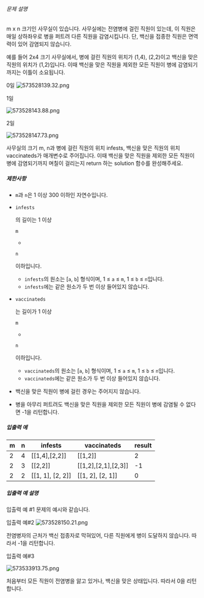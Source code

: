 ###### 문제 설명

m x n 크기인 사무실이 있습니다. 사무실에는 전염병에 걸린 직원이 있는데, 이 직원은 매일 상하좌우로 병을 퍼트려 다른 직원을 감염시킵니다. 단, 백신을 접종한 직원은 면역력이 있어 감염되지 않습니다.

예를 들어 2x4 크기 사무실에서, 병에 걸린 직원의 위치가 (1,4), (2,2)이고 백신을 맞은 직원의 위치가 (1,2)입니다. 이때 백신을 맞은 직원을 제외한 모든 직원이 병에 감염되기 까지는 이틀이 소요됩니다.

0일
![573528139.32.png](https://grepp-programmers.s3.amazonaws.com/files/production/9c4fb28f8a/efffcfc1-f803-46fc-b3fd-54169a20600b.png)

1일

![573528143.88.png](https://grepp-programmers.s3.amazonaws.com/files/production/9fdf14b30f/178463e2-09ad-46ae-a4d9-571572271946.png)

2일

![573528147.73.png](https://grepp-programmers.s3.amazonaws.com/files/production/49d73ec1ca/4cc4355f-407c-4d26-b1d6-87ba7f374a65.png)

사무실의 크기 m, n과 병에 걸린 직원의 위치 infests, 백신을 맞은 직원의 위치 vaccinateds가 매개변수로 주어집니다. 이때 백신을 맞은 직원을 제외한 모든 직원이 병에 감염되기까지 며칠이 걸리는지 return 하는 solution 함수를 완성해주세요.

##### 제한사항

- `m`과 `n`은 1 이상 300 이하인 자연수입니다.

- ```
  infests
  ```

  의 길이는 1 이상

   

  ```
  m
  ```

   

  *

   

  ```
  n
  ```

   

  이하입니다.

  - `infests`의 원소는 [`a`, `b`] 형식이며, 1 ≤ `a` ≤ `m`, 1 ≤ `b` ≤ `n`입니다.
  - `infests`에는 같은 원소가 두 번 이상 들어있지 않습니다.

- ```
  vaccinateds
  ```

  는 길이가 1 이상

   

  ```
  m
  ```

   

  *

   

  ```
  n
  ```

   

  이하입니다.

  - `vaccinateds`의 원소는 [`a`, `b`] 형식이며, 1 ≤ `a` ≤ `m`, 1 ≤ `b` ≤ `n`입니다.
  - `vaccinateds`에는 같은 원소가 두 번 이상 들어있지 않습니다.

- 백신을 맞은 직원이 병에 걸린 경우는 주어지지 않습니다.

- 병을 아무리 퍼트려도 백신을 맞은 직원을 제외한 모든 직원이 병에 감염될 수 없다면 -1을 리턴합니다.

##### 입출력 예

| m    | n    | infests          | vaccinateds         | result |
| ---- | ---- | ---------------- | ------------------- | ------ |
| 2    | 4    | [[1,4],[2,2]]    | [[1,2]]             | 2      |
| 2    | 3    | [[2,2]]          | [[1,2],[2,1],[2,3]] | -1     |
| 2    | 2    | [[1, 1], [2, 2]] | [[1, 2], [2, 1]]    | 0      |

##### 입출력 예 설명

입출력 예 #1
문제의 예시와 같습니다.

입출력 예#2
![573528150.21.png](https://grepp-programmers.s3.amazonaws.com/files/production/931ce64a33/486ea8a6-4d6f-45b1-9af2-35e36e049326.png)

전염병자의 근처가 백신 접종자로 막혀있어, 다른 직원에게 병이 도달하지 않습니다. 따라서 -1을 리턴합니다.

입출력 예#3

![573533913.75.png](https://grepp-programmers.s3.amazonaws.com/files/production/93d4ee8842/77ec17c9-949f-4ccb-bf11-2c3010a2f9a8.png)

처음부터 모든 직원이 전염병을 앓고 있거나, 백신을 맞은 상태입니다. 따라서 0을 리턴합니다.

